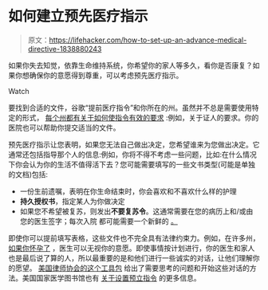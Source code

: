 # 如何建立预先医疗指示

> 原文：<https://lifehacker.com/how-to-set-up-an-advance-medical-directive-1838880243>

如果你失去知觉，依靠生命维持系统，你希望你的家人等多久，看你是否康复？如果你想确保你的意愿得到尊重，可以考虑预先医疗指示。

Watch

要找到合适的文件，谷歌“提前医疗指令”和你所在的州。虽然并不总是需要使用特定的形式， [每个州都有关于如何使指令有效的要求](https://www.americanbar.org/groups/law_aging/publications/bifocal/vol_37/issue_1_october2015/myths_and_facts_advance_directives/) :例如，关于证人的要求。你的医院也可以帮助你提交适当的文件。

预先医疗指示让您表明，如果您无法自己做出决定，您希望谁来为您做出决定。它通常还包括指导那个人的信息:例如，你将不得不考虑一些问题，比如:在什么情况下你会认为你的生活不值得活下去？您可能需要填写的一些文书类型(可能是单独的文档)包括:

*   一份生前遗嘱，表明在你生命结束时，你会喜欢和不喜欢什么样的护理
*   **持久授权书**，指定某人为你做决定
*   如果您不希望被复苏，则发出**不要复苏令**。这通常需要在您的病历上和/或由您的医生签字；每次入院 都可能需要一个新鲜的 [。](https://www.cancer.org/treatment/finding-and-paying-for-treatment/understanding-financial-and-legal-matters/advance-directives/types-of-advance-health-care-directives.html)

即使你可以提前填写表格，这些文件也不完全具有法律约束力。例如，在许多州， [如果你怀孕了](https://www.reuters.com/article/us-health-pregnancy-advance-directives/in-many-states-pregnancy-invalidates-a-womans-dnr-idUSKCN1RZ1P4) ，医生可以无视你的意愿。即使事情按计划进行，你的医生和家人也是最后说了算的人，所以最重要的是和他们进行一些诚实的对话，让他们理解你的愿望。 [美国律师协会的这个工具包](https://www.americanbar.org/groups/law_aging/resources/health_care_decision_making/consumer_s_toolkit_for_health_care_advance_planning/) 给出了需要思考的问题和开始这些对话的方法。美国国家医学图书馆也有 [关于设置预立指令](https://medlineplus.gov/advancedirectives.html) 的更多信息。